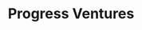 ---
layout: firm_page
title: "Progress Ventures"
id: "progressventures.com"
permalink: "/progressventuresprogressventures.com/"
website: "https://www.progressventures.com"
offices: "Boston (United States), New York (United States)"
investment_stages: "Seed, Series A"
portfolio_companies: "tvScientific, TalkshopLive, Tracer, Clinch, Veritonic, SOVRN, Teikametrics, Outside, Narrative, ID5, Disruptel, Instreamatic, Blutag, Tenovos, Capture, Massive, Truoptik, Iris.TV, LISNR, Cravelabs, Pixability, Trust Metrics, Qualia, Localytics, Simpli.fi, Skyword, IAS, MediaMath, Dstillery"
portfolio_link: "https://www.progressventures.com/portfolio-of-companies/"
investment_markets: "B2B advertising, marketing, and media technology"
founded_year: "2008"
description: "Progress Ventures invests in early-stage companies in media and marketing technology. They partner with experienced entrepreneurs seeking to become integral pieces of the digital marketing and content ecosystem."
linkedin: "https://www.linkedin.com/company/progress-ventures/"
twitter: ""
instagram: ""
team_page: "https://www.progressventures.com/team/"
investor_type: "Venture Capital"
crunchbase: "https://www.crunchbase.com/organization/progress-ventures"
pitchbook: "https://pitchbook.com/profiles/investor/104140-63"

# SEO Optimization
meta_title: "Progress Ventures - VC Firm - projectstartups.com"
meta_description: "Progress Ventures, Progress Ventures invests in early-stage companies in media and marketing technology. They partner with experienced entrepreneurs seeking to become in..."
meta_keywords: "Progress Ventures, B2B advertising, marketing, and media technology, VC firm, venture capital, startup investor, projectstartups.com"
canonical_url: "https://vc.projectstartups.com/progressventuresprogressventures.com/"
---